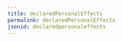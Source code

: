 ```yaml
---
title: declaredPersonalEffects
permalink: declaredPersonalEffects
jsonid: declaredpersonaleffects
---
```

